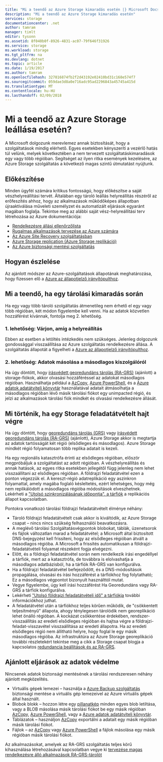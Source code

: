 ```yaml
---
title: "Mi a teendő az Azure Storage kimaradás esetén |} Microsoft Docs"
description: "Mi a teendő az Azure Storage kimaradás esetén"
services: storage
documentationcenter: .net
author: tamram
manager: timlt
editor: tysonn
ms.assetid: 8f040b0f-8926-4831-ac07-79f646f31926
ms.service: storage
ms.workload: storage
ms.tgt_pltfrm: na
ms.devlang: dotnet
ms.topic: article
ms.date: 1/19/2017
ms.author: tamram
ms.openlocfilehash: 327816874fb2f2d43192e02410bd31c168e574f7
ms.sourcegitcommit: 059dae3d8a0e716adc95ad2296843a45745a415d
ms.translationtype: MT
ms.contentlocale: hu-HU
ms.lasthandoff: 02/09/2018
---
```

# <a name="what-to-do-if-an-azure-storage-outage-occurs"></a>Mi a teendő az Azure Storage leállása esetén?
A Microsoft dolgozunk merevlemez annak biztosítását, hogy a szolgáltatások mindig elérhető. Egyes esetekben kényszeríti a vezérlő hatás túl velünk, melyek következtében a nem tervezett szolgáltatáskimaradások egy vagy több régióban. Segítséget az ilyen ritka események kezelésére, az Azure Storage szolgáltatás a következő magas szintű útmutatást nyújtunk.

## <a name="how-to-prepare"></a>Előkészítése
Minden ügyfél számára kritikus fontosságú, hogy előkészítse a saját vészhelyreállítási tervét. Általában egy tároló leállás helyreállítás részéről az erőfeszítés ahhoz, hogy az alkalmazások működőképes állapotban újraaktiválása műveleti személyzet és automatizált eljárások egyaránt magában foglalja. Tekintse meg az alábbi saját vész-helyreállítási terv létrehozása az Azure dokumentációja:

* [Rendelkezésre állási ellenőrzőlista](https://docs.microsoft.com/azure/architecture/checklist/availability)
* [Rugalmas alkalmazások tervezése az Azure számára](/azure/architecture/resiliency)
* [Az Azure Site Recovery szolgáltatásban](https://azure.microsoft.com/services/site-recovery/)
* [Azure Storage replication (Azure Storage replikáció)](storage-redundancy)
* [Az Azure biztonsági mentési szolgáltatás](https://azure.microsoft.com/services/backup/)

## <a name="how-to-detect"></a>Hogyan észlelése
Az ajánlott módszer az Azure-szolgáltatások állapotának meghatározása, hogy fizessen elő a [Azure az állapotjelző irányítópulthoz](https://azure.microsoft.com/status/).

## <a name="what-to-do-if-a-storage-outage-occurs"></a>Mi a teendő, ha egy tárolási kimaradás során
Ha egy vagy több tároló szolgáltatás átmenetileg nem érhető el egy vagy több régióban, két módon figyelembe kell venni. Ha az adatok közvetlen hozzáférést kívánnak, fontolja meg 2. lehetőség.

### <a name="option-1-wait-for-recovery"></a>1. lehetőség: Várjon, amíg a helyreállítás
Ebben az esetben a letöltés intézkedés nem szükséges. Jelenleg dolgozunk gondossággal visszaállítása az Azure szolgáltatás rendelkezésre állása. A szolgáltatás állapotát a figyelheti a [Azure az állapotjelző irányítópulthoz](https://azure.microsoft.com/status/).

### <a name="option-2-copy-data-from-secondary"></a>2. lehetőség: Adatok másolása a másodlagos kiszolgálóról
Ha úgy döntött, hogy [írásvédett georedundáns tárolás (RA-GRS)](storage-redundancy.md#read-access-geo-redundant-storage) (ajánlott) a storage-fiókok, akkor olvasási hozzáféréssel az adatokat másodlagos régióban. Használhatja például a [AzCopy](storage-use-azcopy.md), [Azure PowerShell](storage-powershell-guide-full.md), és a [Azure adatok adatátviteli könyvtár](https://azure.microsoft.com/blog/introducing-azure-storage-data-movement-library-preview-2/) használatával adatait átmásolhatja a másodlagos régióban lévő másik tárolási fiókot egy unimpacted régió, és jelzi az alkalmazások tárolási fiók mindkét és olvasási rendelkezésre állását.

## <a name="what-to-expect-if-a-storage-failover-occurs"></a>Mi történik, ha egy Storage feladatátvételt hajt végre
Ha úgy döntött, hogy [georedundáns tárolás (GRS)](storage-redundancy.md#geo-redundant-storage) vagy [írásvédett georedundáns tárolás (RA-GRS)](storage-redundancy.md#read-access-geo-redundant-storage) (ajánlott), Azure Storage akkor is megtartja az adatok tartósságát két régió (elsődleges és másodlagos). Azure Storage mindkét régió folyamatosan több replika adatait is kezeli.

Ha egy regionális katasztrófa érinti az elsődleges régióban, először megpróbáljuk a szolgáltatást az adott régióban. A vészhelyreállítás és annak hatások, az egyes ritka esetekben jellegétől függ jelenleg nem lehet visszaállítani az elsődleges régióban. A földrajzi feladatátvétel ezen a ponton végezzük el. A kereszt-régió adatreplikáció egy aszinkron folyamattal, amely magába foglaló késleltetés, ezért lehetséges, hogy még nem replikálódott a másodlagos régióba módosítások elveszhetnek. Lekérheti a ["Utolsó szinkronizálásának időpontja". a tárfiók](https://blogs.msdn.microsoft.com/windowsazurestorage/2013/12/11/windows-azure-storage-redundancy-options-and-read-access-geo-redundant-storage/) a replikációs állapot kapcsolatban.

Pontokra vonatkozó tárolási földrajzi feladatátvételt élménye néhány:

* Tároló földrajzi feladatátvételt csak akkor is kiváltódik, az Azure Storage csapat – nincs nincs szükség felhasználói beavatkozásra.
* A meglévő tárolási Szolgáltatásvégpontok blobokat, táblák, üzenetsorok és fájlok változatlan marad a feladatátvétel; a Microsoft által biztosított DNS-bejegyzést kell frissíteni, hogy az elsődleges régióban átvált a másodlagos régióba.  A Microsoft a frissítés automatikusan a földrajzi-feladatátvételi folyamat részeként fogja elvégezni.
* Előtt, és a földrajzi feladatátvétel során nem rendelkezik írási engedéllyel a tárfiók, mert az a katasztrófa, de továbbra is elolvashatja a másodlagos adatbázisból, ha a tárfiók RA-GRS van konfigurálva.
* Ha a földrajzi feladatátvétel befejeződött, és a DNS-módosítások propagálása, olvasási és írási hozzáférést a tárfiókhoz fog folytatható; Ez a másodlagos végpontot bizonyult használttól mutat. 
* Vegye figyelembe, úgy kell írási hozzáférést Ha Georedundáns vagy RA-GRS a tárfiók konfigurálva. 
* Lekérheti ["Utolsó földrajzi feladatátvételi idő" a tárfiókja](https://msdn.microsoft.com/library/azure/ee460802.aspx) további információkhoz juthat.
* A feladatátvétel után a tárfiókhoz teljes körűen működik, de "csökkentett teljesítményű" állapota, ahogy ténylegesen tárolódik nem georeplikáció lehet önálló régióban. A kockázat csökkentése érdekében, rendszer-visszaállítás az eredeti elsődleges régióban és hajtsa végre a földrajzi-feladat-visszavétel visszaállítása az eredeti állapotra. Ha az eredeti elsődleges régió nem állítható helyre, hogy foglal le egy másik másodlagos régióba.
  Az infrastruktúra az Azure Storage georeplikáció további részletekért tekintse meg a cikk a Storage csapat blogja a kapcsolatos [redundancia beállítások és az RA-GRS](https://blogs.msdn.microsoft.com/windowsazurestorage/2013/12/11/windows-azure-storage-redundancy-options-and-read-access-geo-redundant-storage/).

## <a name="best-practices-for-protecting-your-data"></a>Ajánlott eljárások az adatok védelme
Nincsenek adatok biztonsági mentésének a tárolási rendszeresen néhány ajánlott megközelítés.

* Virtuális gépek lemezei – használja a [Azure Backup szolgáltatás](https://azure.microsoft.com/services/backup/) biztonsági mentése a virtuális gép lemezeivel az Azure virtuális gépek által használt.
* Blobok blokk – hozzon létre egy [pillanatkép](https://msdn.microsoft.com/library/azure/hh488361.aspx) minden egyes blob letiltása, vagy a BLOB másolása másik tárolási fiókot be egy másik régióban [AzCopy](storage-use-azcopy.md), [Azure PowerShell](storage-powershell-guide-full.md), vagy a [Azure adatok adatátviteli könyvtár](https://azure.microsoft.com/blog/introducing-azure-storage-data-movement-library-preview-2/).
* Táblázatok – használjon [AzCopy](storage-use-azcopy.md) exportálni a adatait egy másik régióban másik tárolási fiókot.
* Fájlok – az [AzCopy](storage-use-azcopy.md) vagy [Azure PowerShell](storage-powershell-guide-full.md) a fájlok másolása egy másik régióban másik tárolási fiókot.

Az alkalmazásokat, amelyek az RA-GRS szolgáltatás teljes körű kihasználása létrehozásával kapcsolatban vegye ki [tervezése magas rendelkezésre álló alkalmazások RA-GRS-tárolót](../storage-designing-ha-apps-with-ragrs.md)

